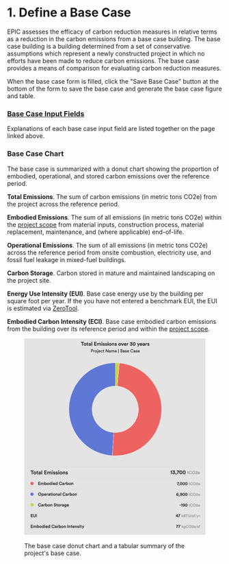# 1. Define a Base Case

EPIC assesses the efficacy of carbon reduction measures in relative terms as a reduction in the carbon emissions from a base case building. The base case building is a building determined from a set of conservative assumptions which represent a newly constructed project in which no efforts have been made to reduce carbon emissions. The base case provides a means of comparison for evaluating carbon reduction measures.&#x20;

When the base case form is filled, click the "Save Base Case" button at the bottom of the form to save the base case and generate the base case figure and table.

### [Base Case Input Fields](base-case-input-fields.md)

Explanations of each base case input field are listed together on the page linked above.

### Base Case Chart

The base case is summarized with a donut chart showing the proportion of embodied, operational, and stored carbon emissions over the reference period.

**Total Emissions**. The sum of carbon emissions (in metric tons CO2e) from the project across the reference period.&#x20;

**Embodied Emissions**. The sum of all emissions (in metric tons CO2e) within the [project scope](refine-project-scope.md) from material inputs, construction process, material replacement, maintenance, and (where applicable) end-of-life.

**Operational Emissions**. The sum of all emissions (in metric tons CO2e) across the reference period from onsite combustion, electricity use, and fossil fuel leakage in mixed-fuel buildings.

**Carbon Storage**. Carbon stored in mature and maintained landscaping on the project site.

**Energy Use Intensity (EUI)**. Base case energy use by the building per square foot per year. If the you have not entered a benchmark EUI, the EUI is estimated via [ZeroTool](https://zerotool.org/).&#x20;

**Embodied Carbon Intensity (ECI)**. Base case embodied carbon emissions from the building over its reference period and within the [project scope](refine-project-scope.md).

<figure><img src="../../../.gitbook/assets/Base Case Chart.png" alt=""><figcaption><p>The base case donut chart and a tabular summary of the project's base case.</p></figcaption></figure>
